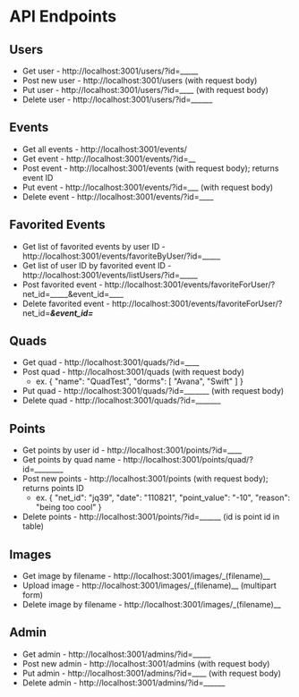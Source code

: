 # API Endpoints

## Users
* Get user - http://localhost:3001/users/?id=_____
* Post new user - http://localhost:3001/users (with request body)
* Put user - http://localhost:3001/users/?id=____ (with request body)
* Delete user - http://localhost:3001/users/?id=______

## Events
* Get all events - http://localhost:3001/events/
* Get event - http://localhost:3001/events/?id=__
* Post event - http://localhost:3001/events (with request body); returns event ID
* Put event - http://localhost:3001/events/?id=___ (with request body)
* Delete event - http://localhost:3001/events/?id=____

## Favorited Events
* Get list of favorited events by user ID - http://localhost:3001/events/favoriteByUser/?id=_____
* Get list of user ID by favorited event ID - http://localhost:3001/events/listUsers/?id=_____
* Post favorited event - http://localhost:3001/events/favoriteForUser/?net_id=_____&event_id=____
* Delete favorited event - http://localhost:3001/events/favoriteForUser/?net_id=_____&event_id=_____

## Quads
* Get quad - http://localhost:3001/quads/?id=____
* Post quad - http://localhost:3001/quads (with request body)
    *  ex. {
            "name": "QuadTest",
            "dorms": [
            "Avana",
                    "Swift"
            ]
            }
* Put quad - http://localhost:3001/quads/?id=_______ (with request body)
* Delete quad - http://localhost:3001/quads/?id=_______

## Points
* Get points by user id - http://localhost:3001/points/?id=____
* Get points by quad name - http://localhost:3001/points/quad/?id=________
* Post new points - http://localhost:3001/points (with request body); returns points ID
    * ex. {
	"net_id": "jq39",
	"date": "110821",
	"point_value": "-10",
	"reason": "being too cool" 
    }
* Delete points - http://localhost:3001/points/?id=______ (id is point id in table)

## Images
* Get image by filename - http://localhost:3001/images/_(filename)__
* Upload image - http://localhost:3001/images/_(filename)__ (multipart form)
* Delete image by filename - http://localhost:3001/images/_(filename)__

## Admin
* Get admin - http://localhost:3001/admins/?id=_____
* Post new admin - http://localhost:3001/admins (with request body)
* Put admin - http://localhost:3001/admins/?id=____ (with request body)
* Delete admin - http://localhost:3001/admins/?id=______